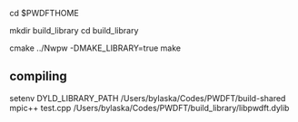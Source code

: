 
cd $PWDFTHOME

mkdir build_library
cd build_library

cmake ../Nwpw -DMAKE_LIBRARY=true
make


## compiling ##
setenv DYLD_LIBRARY_PATH /Users/bylaska/Codes/PWDFT/build-shared
mpic++ test.cpp /Users/bylaska/Codes/PWDFT/build_library/libpwdft.dylib 

